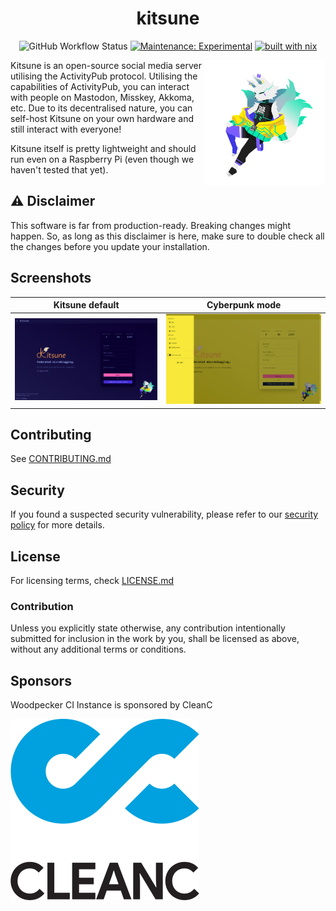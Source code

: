 <div align="center">

# kitsune

![GitHub Workflow Status](https://img.shields.io/github/actions/workflow/status/kitsune-soc/kitsune/rust.yml?style=for-the-badge)
[![Maintenance: Experimental](https://img.shields.io/badge/maintainance-experimental-blue?style=for-the-badge)](https://gist.github.com/taiki-e/ad73eaea17e2e0372efb76ef6b38f17b)
[![built with nix](https://img.shields.io/badge/builtwith-nix-7d81f7?logo=nixos&logoColor=white&style=for-the-badge)](https://builtwithnix.org)

</div>

<img align="right" style="scale: -100% 100%;" height="200" src="./assets/hangaku.svg" />

Kitsune is an open-source social media server utilising the ActivityPub protocol.
Utilising the capabilities of ActivityPub, you can interact with people on Mastodon, Misskey, Akkoma, etc.
Due to its decentralised nature, you can self-host Kitsune on your own hardware and still interact with everyone!

Kitsune itself is pretty lightweight and should run even on a Raspberry Pi (even though we haven't tested that yet).

## ⚠ Disclaimer

This software is far from production-ready. Breaking changes might happen.
So, as long as this disclaimer is here, make sure to double check all the changes before you update your installation.

## Screenshots

| Kitsune default                      | Cyberpunk mode                      |
| ------------------------------------ | ----------------------------------- |
| ![](./assets/landing_screenshot.png) | ![](./assets/landing_cyberpunk.png) |

## Contributing

See [CONTRIBUTING.md](./CONTRIBUTING.md)

## Security

If you found a suspected security vulnerability, please refer to our [security policy](./SECURITY.md) for more details.

## License

For licensing terms, check [LICENSE.md](./LICENSE.md)

### Contribution

Unless you explicitly state otherwise, any contribution intentionally submitted for inclusion in the work by you,
shall be licensed as above, without any additional terms or conditions.

## Sponsors

Woodpecker CI Instance is sponsored by CleanC

[![CleanC logo](./assets/sponsor_cleanc.svg)](https://cleanc.kr)
